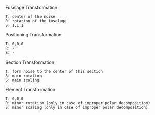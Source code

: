 
Fuselage Transformation

    T: center of the noise
    R: rotation of the fuselage
    S: 1,1,1

Positioning Transformation

    T: 0,0,0
    R: -
    S: -

Section Transformation

    T: form noise to the center of this section
    R: main rotation
    S: main scaling

Element Transformation

    T: 0,0,0
    R: minor rotation (only in case of improper polar decomposition)
    S: minor scaling (only in case of improper polar decomposition)

